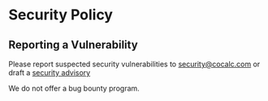 # Security Policy

## Reporting a Vulnerability

Please report suspected security vulnerabilities to [security@cocalc.com](mailto:security@cocalc.com) or draft a [security advisory](https://github.com/sagemathinc/cocalc/security/advisories/new)

We do not offer a bug bounty program.
